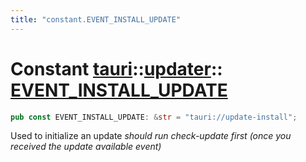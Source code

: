 ```yaml
---
title: "constant.EVENT_INSTALL_UPDATE"
---
```


# Constant [tauri](/docs/api/rust/tauri/../index.html)::​[updater](/docs/api/rust/tauri/index.html)::​[EVENT_INSTALL_UPDATE](/docs/api/rust/tauri/)

```rs
pub const EVENT_INSTALL_UPDATE: &str = "tauri://update-install";
```

Used to initialize an update _should run check-update first (once you received the update available event)_
